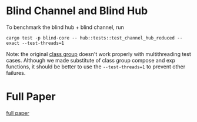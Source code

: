 # Blind Channel and Blind Hub
To benchmark the blind hub + blind channel, run
```
cargo test -p blind-core -- hub::tests::test_channel_hub_reduced --exact --test-threads=1
```

Note: the original [class group](https://github.com/ZenGo-X/class) doesn't work properly with multithreading test cases. Although we made substitute of class group compose and exp functions, it should be better to use the `--test-threads=1` to prevent other failures.

# Full Paper
[full paper](BlindHub_GitHub.pdf)
